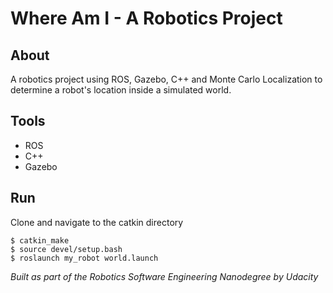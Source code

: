 # Where Am I - A Robotics Project

## About

A robotics project using ROS, Gazebo, C++ and Monte Carlo Localization to determine a robot's location inside a simulated world. 

## Tools
* ROS
* C++
* Gazebo

## Run
Clone and navigate to the catkin directory

````
$ catkin_make
$ source devel/setup.bash
$ roslaunch my_robot world.launch

````

_Built as part of the Robotics Software Engineering Nanodegree by Udacity_
